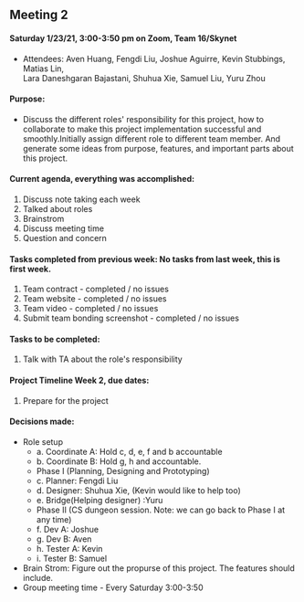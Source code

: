 ## Meeting 2  

#### Saturday 1/23/21, 3:00-3:50 pm on Zoom, Team 16/Skynet     
  - Attendees: Aven Huang, Fengdi Liu, Joshue Aguirre, Kevin Stubbings, Matias Lin,    
    Lara Daneshgaran Bajastani, Shuhua Xie, Samuel Liu, Yuru Zhou

#### Purpose: 
  - Discuss the different roles' responsibility for this project, how to collaborate to make this project implementation successful and smoothly.Initially assign       different role to different team member. And generate some ideas from purpose, features, and important parts about this project.
   

#### Current agenda, everything was accomplished:     
   1. Discuss note taking each week
   2. Talked about roles
   3. Brainstrom
   4. Discuss meeting time 
   5. Question and concern

#### Tasks completed from previous week: No tasks from last week, this is first week.     
   1. Team contract - completed / no issues
   2. Team website - completed / no issues
   3. Team video - completed / no issues
   4. Submit team bonding screenshot - completed / no issues

#### Tasks to be completed:    
   1. Talk with TA about the role's responsibility 

#### Project Timeline Week 2, due dates:    
   1. Prepare for the project

#### Decisions made:   
  - Role setup
     * a. Coordinate A: Hold c, d, e, f and b accountable
     * b. Coordinate B: Hold g, h and accountable.
     * Phase I (Planning, Designing and Prototyping)
     * c. Planner: Fengdi Liu
     * d. Designer: Shuhua Xie, (Kevin would like to help too) 
     * e. Bridge(Helping designer) :Yuru
     * Phase II (CS dungeon session. Note: we can go back to Phase I at any time) 
     * f. Dev A: Joshue
     * g. Dev B: Aven
     * h. Tester A: Kevin
     * i. Tester B: Samuel
  - Brain Strom: Figure out the propurse of this project. The features should include.    
  - Group meeting time - Every Saturday 3:00-3:50  
  
